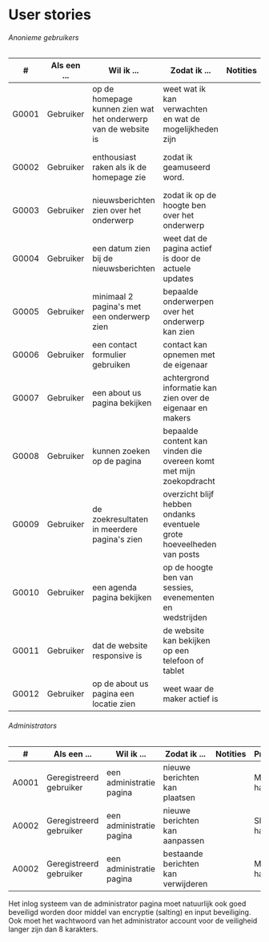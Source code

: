 # User stories

###### Anonieme gebruikers

| # | Als een ... | Wil ik ... | Zodat ik ... | Notities | Prioriteit | Status | Beveiligingseisen |
| ------ | ------ | ------ | ------ | ------ | ------ | ------ | ------ |
| G0001 | Gebruiker | op de homepage kunnen zien wat het onderwerp van de website is | weet wat ik kan verwachten en wat de mogelijkheden zijn | | Must have | TODO | Geen |
| G0002 | Gebruiker | enthousiast raken als ik de homepage zie | zodat ik geamuseerd word. | | Should have | TODO | Schokkende en aanstootgevende beelden blokkeren |
| G0003 | Gebruiker | nieuwsberichten zien over het onderwerp | zodat ik op de hoogte ben over het onderwerp | | Should have | TODO | Geen |
| G0004 | Gebruiker | een datum zien bij de nieuwsberichten | weet dat de pagina actief is door de actuele updates | | Should have | TODO | Voorkomen dat de datum ongevalideerd is |
| G0005 | Gebruiker | minimaal 2 pagina's met een onderwerp zien | bepaalde onderwerpen over het onderwerp kan zien | | Must have | TODO | Geen |
| G0006 | Gebruiker | een contact formulier gebruiken | contact kan opnemen met de eigenaar | | Must have | TODO | Beveiligen tegen code als input |
| G0007 | Gebruiker | een about us pagina bekijken | achtergrond informatie kan zien over de eigenaar en makers | | Must have | TODO | Geen |
| G0008 | Gebruiker | kunnen zoeken op de pagina | bepaalde content kan vinden die overeen komt met mijn zoekopdracht | | Must have | TODO | Beveiligen tegen code als input |
| G0009 | Gebruiker | de zoekresultaten in meerdere pagina's zien | overzicht blijf hebben ondanks eventuele grote hoeveelheden van posts | | Should have | TODO | Geen |
| G0010 | Gebruiker | een agenda pagina bekijken | op de hoogte ben van sessies, evenementen en wedstrijden | | Could have | TODO | Geen |
| G0011 | Gebruiker | dat de website responsive is | de website kan bekijken op een telefoon of tablet | | Should have | TODO | Geen |
| G0012 | Gebruiker | op de about us pagina een locatie zien | weet waar de maker actief is | | Could have | TODO | Geen |


###### Administrators
| # | Als een ... | Wil ik ... | Zodat ik ... | Notities | Prioriteit | Status |
| ------ | ------ | ------ | ------ | ------ | ------ | ------ |
| A0001 | Geregistreerd gebruiker | een administratie pagina | nieuwe berichten kan plaatsen | | Must have | TODO | Inputs beveiligen |
| A0002 | Geregistreerd gebruiker | een administratie pagina | nieuwe berichten kan aanpassen | | Should have | TODO | Inputs beveiligen |
| A0002 | Geregistreerd gebruiker | een administratie pagina | bestaande berichten kan verwijderen | | Must have | TODO | Inputs beveiligen |

Het inlog systeem van de administrator pagina moet natuurlijk ook goed beveiligd worden door middel van encryptie (salting) en input beveiliging. Ook moet het wachtwoord van het administrator account voor de veiligheid langer zijn dan 8 karakters.
